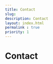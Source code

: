```yaml
---
title: Contact
slug: 
description: Contact
layout: index.html
permalink : true
priority: 1
---
```


# Contact
